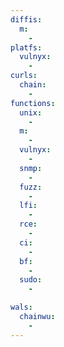 ```yaml
---
diffis:
  m:
    -
platfs:
  vulnyx:
    -
curls:
  chain:
    -
functions:
  unix:
    -
  m:
    -
  vulnyx:
    -
  snmp:
    -
  fuzz:
    -
  lfi:
    -
  rce:
    -
  ci:
    -
  bf:
    -
  sudo:
    -

wals:
  chainwu:
    -
---
```

